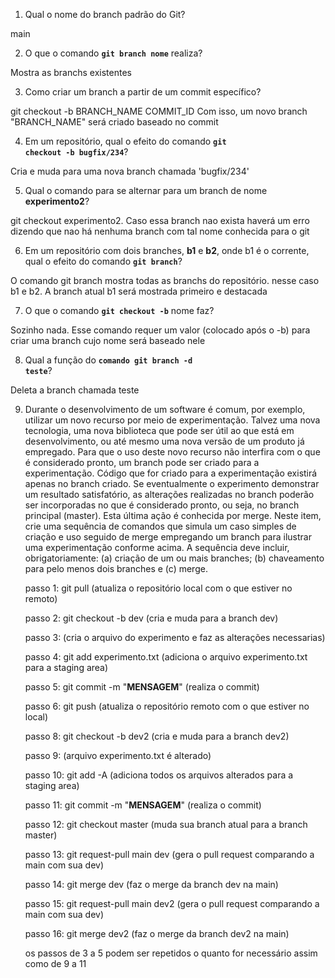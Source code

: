 1. Qual o nome do branch padrão do Git?

main

2. O que o comando **<code>git branch nome</code>** realiza?

Mostra as branchs existentes

3. Como criar um branch a partir de um commit específico?

git checkout -b BRANCH_NAME COMMIT_ID
Com isso, um novo branch "BRANCH_NAME" será criado baseado no commit

4. Em um repositório, qual o efeito do comando **<code>git checkout -b bugfix/234</code>**?

Cria e muda para uma nova branch chamada 'bugfix/234'

5. Qual o comando para se alternar para um branch de nome **experimento2**?

git checkout experimento2. Caso essa branch nao exista haverá um erro dizendo que nao há nenhuma branch com tal nome conhecida para o git

6. Em um repositório com dois branches, **b1** e **b2**, onde b1 é o corrente, qual o efeito do comando **<code>git branch</code>**?

O comando git branch mostra todas as branchs do repositório. nesse caso b1 e b2. A branch atual b1 será mostrada primeiro e destacada

7. O que o comando **<code>git checkout -b</code>** nome faz?

Sozinho nada. Esse comando requer um valor (colocado após o -b) para criar uma branch cujo nome será baseado nele

8. Qual a função do **<code>comando git branch -d teste</code>**?

Deleta a branch chamada teste

9. Durante o desenvolvimento de um software é comum, por exemplo, utilizar um novo recurso por meio de experimentação. Talvez uma nova tecnologia, uma nova biblioteca que pode ser útil ao que está em desenvolvimento, ou até mesmo uma nova versão de um produto já empregado. Para que o uso deste novo recurso não interfira com o que é considerado pronto, um branch pode ser criado para a experimentação. Código que for criado para a experimentação existirá apenas no branch criado. Se eventualmente o experimento demonstrar um resultado satisfatório, as alterações realizadas no branch poderão ser incorporadas no que é considerado pronto, ou seja, no branch principal (master). Esta última ação é conhecida por merge. Neste item, crie uma sequência de comandos que simula um caso simples de criação e uso seguido de merge empregando um branch para ilustrar uma experimentação conforme acima. A sequência deve incluir, obrigatoriamente: (a) criação de um ou mais branches; (b) chaveamento para pelo menos dois branches e (c) merge.
	
	passo 1: git pull (atualiza o repositório local com o que estiver no remoto)
	
	passo 2: git checkout -b dev (cria e muda para a branch dev)
	
	passo 3: (cria o arquivo do experimento e faz as alterações necessarias)
	
	passo 4: git add experimento.txt (adiciona o arquivo experimento.txt para a staging area)
	
	passo 5: git commit -m "__MENSAGEM__" (realiza o commit)
	
	passo 6: git push (atualiza o repositório remoto com o que estiver no local)
	
	passo 8: git checkout -b dev2 (cria e muda para a branch dev2)
	
	passo 9: (arquivo experimento.txt é alterado) 
	
	passo 10: git add -A (adiciona todos os arquivos alterados para a staging area)
	
	passo 11: git commit -m "__MENSAGEM__" (realiza o commit)
   	
	passo 12: git checkout master (muda sua branch atual para a branch master)
	
	passo 13: git request-pull main dev (gera o pull request comparando a main com sua dev)
	
	passo 14: git merge dev (faz o merge da branch dev na main)
	
	passo 15: git request-pull main dev2 (gera o pull request comparando a main com sua dev)
	
	passo 16: git merge dev2 (faz o merge da branch dev2 na main)
	
	os passos de 3 a 5 podem ser repetidos o quanto for necessário assim como de 9 a 11 

